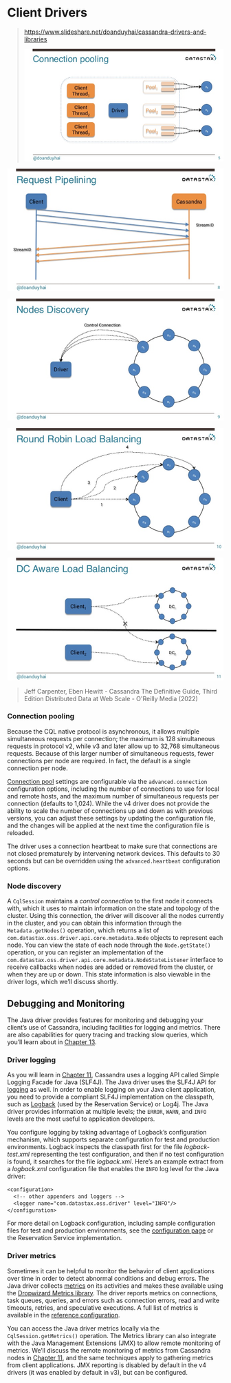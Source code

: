 # Client Drivers


> https://www.slideshare.net/doanduyhai/cassandra-drivers-and-libraries
>
> ![31853158-7e8c-4651-b34e-9edcddf2506e](cassandra-client-driver.assets/31853158-7e8c-4651-b34e-9edcddf2506e.jpg)



![93968860-6161-409f-b8d8-57e8c4e97429](cassandra-client-driver.assets/93968860-6161-409f-b8d8-57e8c4e97429.jpg)

![61255b4a-66c5-4207-be2a-e32ca04f7114](cassandra-client-driver.assets/61255b4a-66c5-4207-be2a-e32ca04f7114.jpg)



![6c365f07-08fc-485a-9b12-286a43132908](cassandra-client-driver.assets/6c365f07-08fc-485a-9b12-286a43132908.jpg)



![55ab3b52-7d0c-46f1-869b-62aa5d944143](cassandra-client-driver.assets/55ab3b52-7d0c-46f1-869b-62aa5d944143.jpg)



> Jeff Carpenter, Eben Hewitt - Cassandra The Definitive Guide, Third Edition Distributed Data at Web Scale - O'Reilly Media (2022)

### Connection pooling

Because the CQL native protocol is asynchronous, it allows multiple simultaneous requests per connection; the maximum is 128 simultaneous requests in protocol v2, while v3 and later allow up to 32,768 simultaneous requests. Because of this larger number of simultaneous requests, fewer connections per node are required. In fact, the default is a single connection per node.

[Connection pool](https://oreil.ly/zUY-B) settings are configurable via the `advanced.connection` configuration options, including the number of connections to use for local and remote hosts, and the maximum number of simultaneous requests per connection (defaults to 1,024). While the v4 driver does not provide the ability to scale the number of connections up and down as with previous versions, you can adjust these settings by updating the configuration file, and the changes will be applied at the next time the configuration file is reloaded.

The driver uses a connection heartbeat to make sure that connections are not closed prematurely by intervening network devices. This defaults to 30 seconds but can be overridden using the `advanced.heartbeat` configuration options.

### Node discovery

A `CqlSession` maintains a *control connection* to the first node it connects with, which it uses to maintain information on the state and topology of the cluster. Using this connection, the driver will discover all the nodes currently in the cluster, and you can obtain this information through the `Metadata.getNodes()` operation, which returns a list of `com.datastax.oss.driver.api.core.metadata.Node` objects to represent each node. You can view the state of each node through the `Node.getState()` operation, or you can register an implementation of the `com.datastax.oss.driver.api.core.metadata.NodeStateListener` interface to receive callbacks when nodes are added or removed from the cluster, or when they are up or down. This state information is also viewable in the driver logs, which we’ll discuss shortly.

## Debugging and Monitoring

The Java driver provides features for monitoring and debugging your client’s use of Cassandra, including facilities for logging and metrics. There are also capabilities for query tracing and tracking slow queries, which you’ll learn about in [Chapter 13](javascript:void(0)).

### Driver logging

As you will learn in [Chapter 11](javascript:void(0)), Cassandra uses a logging API called Simple Logging Facade for Java (SLF4J). The Java driver uses the SLF4J API for [logging](https://oreil.ly/1Nr9a) as well. In order to enable logging on your Java client application, you need to provide a compliant SLF4J implementation on the classpath, such as [Logback](http://logback.qos.ch/) (used by the Reservation Service) or Log4j. The Java driver provides information at multiple levels; the `ERROR`, `WARN`, and `INFO` levels are the most useful to application developers.

You configure logging by taking advantage of Logback’s configuration mechanism, which supports separate configuration for test and production environments. Logback inspects the classpath first for the file *logback-test.xml* representing the test configuration, and then if no test configuration is found, it searches for the file *logback.xml*. Here’s an example extract from a *logback.xml* configuration file that enables the `INFO` log level for the Java driver:

```
<configuration>
  <!-- other appenders and loggers -->
  <logger name="com.datastax.oss.driver" level="INFO"/>
</configuration>
```

For more detail on Logback configuration, including sample configuration files for test and production environments, see the [configuration page](https://oreil.ly/wyKXy) or the Reservation Service implementation.

### Driver metrics

Sometimes it can be helpful to monitor the behavior of client applications over time in order to detect abnormal conditions and debug errors. The Java driver collects [metrics](https://oreil.ly/RL4tQ) on its activities and makes these available using the [Dropwizard Metrics library](https://github.com/dropwizard/metrics). The driver reports metrics on connections, task queues, queries, and errors such as connection errors, read and write timeouts, retries, and speculative executions. A full list of metrics is available in the [reference configuration](https://oreil.ly/ktuSE).

You can access the Java driver metrics locally via the `CqlSession.getMetrics()` operation. The Metrics library can also integrate with the Java Management Extensions (JMX) to allow remote monitoring of metrics. We’ll discuss the remote monitoring of metrics from Cassandra nodes in [Chapter 11](javascript:void(0)), and the same techniques apply to gathering metrics from client applications. JMX reporting is disabled by default in the v4 drivers (it was enabled by default in v3), but can be configured.

